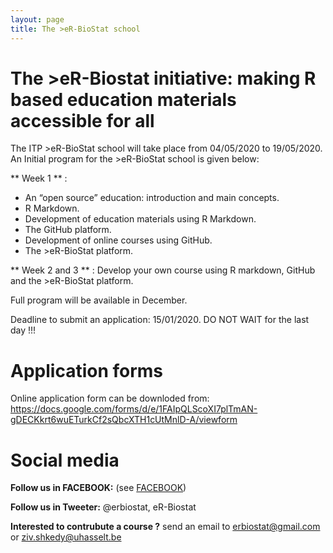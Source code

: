 ```yaml
---
layout: page
title: The >eR-BioStat school
---
```

# The >eR-Biostat initiative: making R based education materials accessible for all


The ITP >eR-BioStat school will take place from 04/05/2020 to 19/05/2020. An Initial program for the >eR-BioStat school is given below:

** Week 1 ** :

* An “open source” education: introduction and main concepts.
* R Markdown.
* Development of education materials using R Markdown.
* The GitHub platform.
* Development of online courses using GitHub.
* The >eR-BioStat platform.

** Week 2 and 3 ** :
Develop your own course using R markdown, GitHub and the >eR-BioStat platform.

Full program will be available in December.

Deadline to submit an application: 15/01/2020. DO NOT WAIT for the last day !!!



# Application forms  
 
Online application form can be downloded from: https://docs.google.com/forms/d/e/1FAIpQLScoXI7plTmAN-gDECKkrt6wuETurkCf2sQbcXTH1cUtMnlD-A/viewform

# Social media 

**Follow us in FACEBOOK:** (see [FACEBOOK](https://www.facebook.com/ER-BioStat-1463845487001786/))

**Follow us in Tweeter:** @erbiostat, eR-Biostat

**Interested to contrubute a course ?**  send an email to 	erbiostat@gmail.com or ziv.shkedy@uhasselt.be
